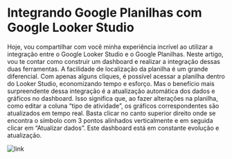 # Integrando Google Planilhas com Google Looker Studio

Hoje, vou compartilhar com você minha experiência incrível ao utilizar a integração entre o Google Looker Studio e o Google Planilhas. 
Neste artigo, vou te contar como construir  um dashboard e realizar a integração dessas duas ferramentas.
A facilidade de localização da planilha é um grande diferencial. Com apenas alguns cliques, é possível acessar a planilha dentro do Looker Studio, economizando tempo e esforço. 
Mas o benefício mais surpreendente dessa integração é a atualização automática dos dados e gráficos no dashboard. Isso significa que, ao fazer alterações na planilha, como editar a coluna “tipo de atividade”, os gráficos correspondentes são atualizados em tempo real. Basta clicar no canto superior direito onde se encontra o símbolo com 3 pontos alinhados verticalmente e em seguida clicar em “Atualizar dados”.
Este dashboard está em constante evolução e atualização.

![link](https://lookerstudio.google.com/s/h8tXKUYqShg)
